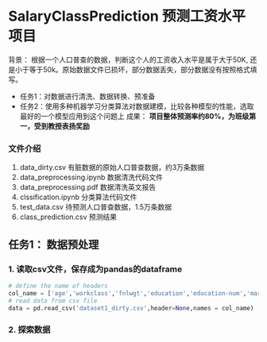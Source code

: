 # SalaryClassPrediction 预测工资水平项目
背景： 根据一个人口普查的数据，判断这个人的工资收入水平是属于大于50K, 还是小于等于50k。原始数据文件已损坏，部分数据丢失，部分数据没有按照格式填写。
- 任务1：对数据进行清洗、数据转换、预准备
- 任务2：使用多种机器学习分类算法对数据建模，比较各种模型的性能，选取最好的一个模型应用到这个问题上
成果： **项目整体预测率约80%，为班级第一，受到教授表扬奖励**
### 文件介绍
1. data_dirty.csv 有脏数据的原始人口普查数据，约3万条数据
2. data_preprocessing.ipynb 数据清洗代码文件
3. data_preprocessing.pdf 数据清洗英文报告
4. clssification.ipynb 分类算法代码文件
5. test_data.csv 待预测人口普查数据，1.5万条数据
6. class_prediction.csv 预测结果

## 任务1： 数据预处理
### 1. 读取csv文件，保存成为pandas的dataframe
```python
# define the name of headers
col_name = ['age','workclass','fnlwgt','education','education-num','marital-status','occupation','relationship','race','sex','capital-gain','capital-loss','hours-per-week','native-country','salary']
# read data from csv file
data = pd.read_csv('dataset1_dirty.csv',header=None,names = col_name)
```

### 2. 探索数据







